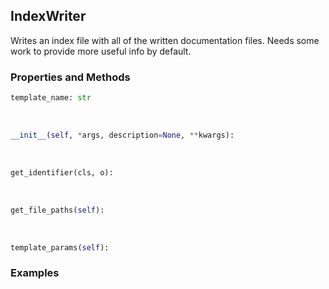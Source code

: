 ## <a id="Peeves.Peeves.Doc.Writers.IndexWriter">IndexWriter</a>
Writes an index file with all of the
written documentation files.
Needs some work to provide more useful info by default.

### Properties and Methods
```python
template_name: str
```
<a id="Peeves.Peeves.Doc.Writers.IndexWriter.__init__" class="docs-object-method">&nbsp;</a>
```python
__init__(self, *args, description=None, **kwargs): 
```

<a id="Peeves.Peeves.Doc.Writers.IndexWriter.get_identifier" class="docs-object-method">&nbsp;</a>
```python
get_identifier(cls, o): 
```

<a id="Peeves.Peeves.Doc.Writers.IndexWriter.get_file_paths" class="docs-object-method">&nbsp;</a>
```python
get_file_paths(self): 
```

<a id="Peeves.Peeves.Doc.Writers.IndexWriter.template_params" class="docs-object-method">&nbsp;</a>
```python
template_params(self): 
```

### Examples



